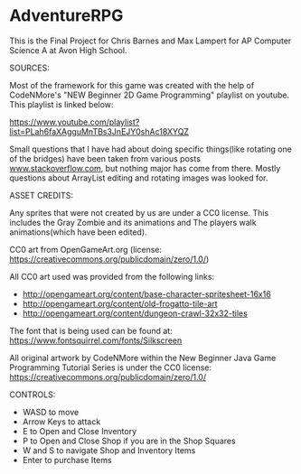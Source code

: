# AdventureRPG
This is the Final Project for Chris Barnes and Max Lampert for AP Computer Science A at Avon High School.

SOURCES:

Most of the framework for this game was created with the help of CodeNMore's "NEW Beginner 2D Game Programming" playlist on youtube.
This playlist is linked below:

https://www.youtube.com/playlist?list=PLah6faXAgguMnTBs3JnEJY0shAc18XYQZ

Small questions that I have had about doing specific things(like rotating one of the bridges) have been taken from various posts www.stackoverflow.com, but nothing major has come from there. Mostly questions about ArrayList editing and rotating images was looked for.


ASSET CREDITS:

Any sprites that were not created by us are under a CC0 license. This includes the Gray Zombie and its animations and The players walk animations(which have been edited).

CC0 art from OpenGameArt.org
	(license: https://creativecommons.org/publicdomain/zero/1.0/)
	
All CC0 art used was provided from the following links:

- http://opengameart.org/content/base-character-spritesheet-16x16
- http://opengameart.org/content/old-frogatto-tile-art
- http://opengameart.org/content/dungeon-crawl-32x32-tiles

The font that is being used can be found at:
https://www.fontsquirrel.com/fonts/Silkscreen

All original artwork by CodeNMore within the New Beginner Java Game
Programming Tutorial Series is under the CC0 license:
https://creativecommons.org/publicdomain/zero/1.0/

CONTROLS:

 - WASD to move
 - Arrow Keys to attack
 - E to Open and Close Inventory
 - P to Open and Close Shop if you are in the Shop Squares
 - W and S to navigate Shop and Inventory Items
 - Enter to purchase Items
